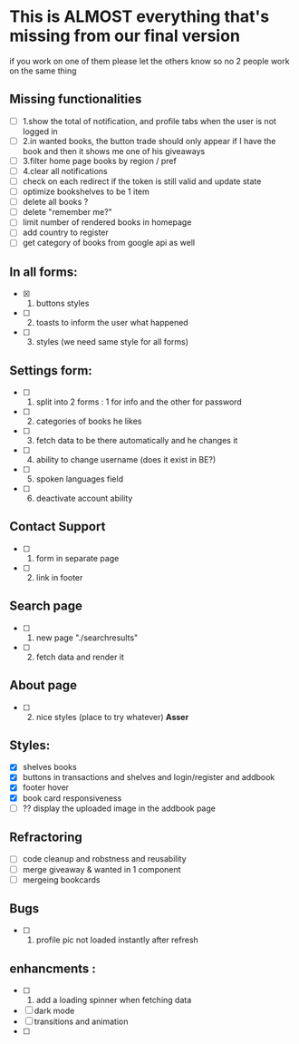 # This is ALMOST everything that's missing from our final version 
if you work on one of them please let the others know so no 2 people work on the same thing

## Missing functionalities
- [ ] 1.show the total of notification, and profile tabs when the user is not logged in
- [ ] 2.in wanted books, the button trade should only appear if I have the book and then it shows me one of his giveaways
- [ ] 3.filter home page books by region / pref
- [ ] 4.clear all notifications 
- [ ] check on each redirect if the token is still valid and update state 
- [ ] optimize bookshelves to be 1 item
- [ ] delete all books ?
- [ ] delete "remember me?"
- [ ] limit number of rendered books in homepage 
- [ ] add country to register 
- [ ] get category of books from google api as well

## In all forms:
- [x] 1. buttons styles
- [ ] 2. toasts to inform the user what happened
- [ ] 3. styles (we need same style for all forms)

## Settings form: 
- [ ] 1. split into 2 forms : 1 for info and the other for password
- [ ] 2. categories of books he likes
- [ ] 3. fetch data to be there automatically and he changes it
- [ ] 4. ability to change username (does it exist in BE?)
- [ ] 5. spoken languages field 
- [ ] 6. deactivate account ability 
  
## Contact Support 
- [ ] 1. form in separate page 
- [ ] 2. link in footer 

## Search page
- [ ] 1. new page "./searchresults"
- [ ] 2. fetch data and render it 

## About page
- [ ] 2. nice styles (place to try whatever) **Asser**

## Styles: 
- [x] shelves books 
- [x] buttons in transactions and shelves and login/register and addbook 
- [x] footer hover 
- [x] book card responsiveness 
- [ ] ?? display the uploaded image in the addbook page

## Refractoring
- [ ] code cleanup and robstness and reusability
- [ ] merge giveaway & wanted in 1 component 
- [ ] mergeing bookcards 

## Bugs 
- [ ] 1. profile pic not loaded instantly after refresh
## enhancments : 
- [ ] 1. add a loading spinner when fetching data
- [ ] dark mode
- [ ] transitions and animation
- [ ] 